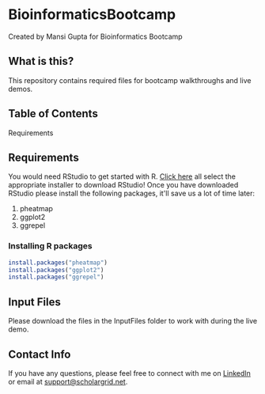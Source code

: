 # BioinformaticsBootcamp
Created by Mansi Gupta for Bioinformatics Bootcamp

## What is this?
This repository contains required files for bootcamp walkthroughs and live demos.

## Table of Contents
Requirements

## Requirements
You would need RStudio to get started with R. [Click here](https://posit.co/download/rstudio-desktop/) all select the appropriate installer to download RStudio!
Once you have downloaded RStudio please install the following packages, it'll save us a lot of time later:
1) pheatmap
2) ggplot2
3) ggrepel

### Installing R packages
```R
install.packages("pheatmap")
install.packages("ggplot2")
install.packages("ggrepel")
```

## Input Files
Please download the files in the InputFiles folder to work with during the live demo.

## Contact Info
If you have any questions, please feel free to connect with me on [LinkedIn](https://www.linkedin.com/in/gupta-mansi/) or email at support@scholargrid.net.
